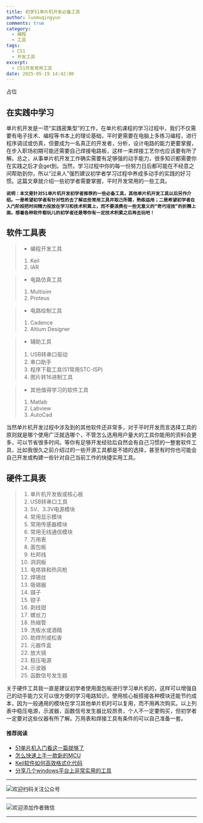 ```yaml
---
title: 初学51单片机开发必备工具
author: luomuqingyun
comments: true
category:
  - 编程
  - 工具
tags:
  - C51
  - 开发工具
excerpt:
  - C51开发常用工具
date: 2025-05-19 14:42:00
---
```

占位
## 在实践中学习
单片机开发是一项“实践密集型”的工作，在单片机课程的学习过程中，我们不仅需要有电子技术、编程等书本上的理论基础，平时更需要在电脑上多练习编程，进行程序调试或仿真，但要成为一名真正的开发者，分析，设计电路的能力更要掌握，在步入职场初期可能还需要自己焊接电路板，这样一来焊接工艺你也应该要有所了解。总之，从事单片机开发工作确实需要有足够强的动手能力，很多知识都需要你在实践之后才会get到。当然，学习过程中你的每一份努力日后都可能在不经意之间帮助到你，所以“过来人”强烈建议初学者学习过程中养成多动手的实践的好习惯。这篇文章就介绍一些初学者需要掌握，平时开发常用的一些工具。   

**`
说明：本文是针对51单片机开发初学者推荐的一些必备工具，其他单片机开发工具以后另作介绍。一是希望初学者有针对性的去了解这些常用工具并取己所需，熟练运用；二是希望初学者在入门阶段把时间精力投放在学习和技术积累上，而不要浪费在一些无意义的“奇巧淫技”的折腾上面。想着各种软件都玩儿的初学者还是等你有一定技术积累之后再去玩吧！
`**
## 软件工具表
> - 编程开发工具
>1. Keil
>2. IAR

> - 电路仿真工具
> 1. Multisim 
> 2. Proteus

> - 电路绘制工具
> 1. Cadence 
> 2. Altium Designer

> - 辅助工具
> 1. USB转串口驱动
> 1. 串口助手
> 2. 程序下载工具(51常用STC-ISP)
> 2. 图片转16进制工具

> - 其他值得学习的软件工具
> 1. Matlab  
> 2. Labview   
> 3. AutoCad   

当然单片机开发过程中涉及到的其他软件还非常多，对于平时开发而言选择工具的原则就是哪个使用广泛就选哪个，不管怎么选用用户量大的工具你能用的资料会更多，可以节省很多时间。等你有足够开发经验后自然会有自己习惯的一整套软件工具，比如我很久之前介绍过的一些开源工具都是不错的选择，甚至有时你也可能会自己开发或构建一些针对自己当前工作的快捷实用工具。

## 硬件工具表
>1. 单片机开发板或核心板
>1. USB转串口工具
>1. 5V、3.3V电源模块
>1. 常用显示模块
>1. 常用传感器模块
>1. 常用无线通信模块
>1. 万用表
>2. 面包板
>1. 杜邦线  
>1. 洞洞板
>1. 电烙铁和热风枪  
>1. 焊锡丝
>1. 吸锡器
>1. 镊子
>1. 钳子
>1. 剥线钳
>1. 螺丝刀
>1. 热缩管
>1. 洗板水或酒精
>1. 助焊剂或松香
>1. 元器件盒
>1. 放大镜
>1. 稳压电源
>1. 示波器
>1. 函数信号发生器

关于硬件工具我一直是建议初学者使用面包板进行学习单片机的，这样可以增强自己的动手能力又可以很方便的学习电路知识，使用核心板搭接各种模块还能节约成本，因为一般通用的模块在学习其他单片机时可以复用，而不用再次购买。以上列表中稳压电源，示波器，函数信号发生器比较昂贵，个人不一定要购买，但初学者一定要对这些仪器有所了解。万用表和焊接工具有条件的可以自己准备一套。

#### 推荐阅读
- [51单片机入门看这一篇就够了](https://mp.weixin.qq.com/s?__biz=MzI1OTQ4MTg4Ng==&mid=2247485523&idx=1&sn=b7fcd1b86e2467d6f03b1a520c39bb06&chksm=ea790022dd0e893452c4994fa16d63111b16d9878c303712f695b58b7af360b7b18c1ed4b201&token=1711068967&lang=zh_CN#rd)
- [怎么快速上手一款新的MCU](https://mp.weixin.qq.com/s?__biz=MzI1OTQ4MTg4Ng==&mid=2247485581&idx=1&sn=b36e6536717774f7931c7aa93d5b237a&chksm=ea7900fcdd0e89ea0db13737720edc996fcb3fdbab3e43b4a92316240ac66d4b5a8bf9a07e78&token=466212876&lang=zh_CN#rd)
- [Keil软件如何高效格式化代码](https://mp.weixin.qq.com/s?__biz=MzI1OTQ4MTg4Ng==&mid=2247485572&idx=1&sn=17cefa35d9d660083d419a7e9b6db6f7&chksm=ea7900f5dd0e89e35b65ba26354cc69ad24f686d8e18abd34e0932567a9345e8c9ed653eee6b&token=1711068967&lang=zh_CN#rd)
- [分享几个windows平台上非常实用的工具](https://mp.weixin.qq.com/s?__biz=MzI1OTQ4MTg4Ng==&mid=2247485420&idx=2&sn=728ca4abbadf7caf51c392e7d7045cbe&chksm=ea790f9ddd0e868b9fa162c80db1876199845f387bbe851c8d38a4e8412329ae635916c13cfb&token=1711068967&lang=zh_CN#rd)


----
![欢迎扫码关注公众号](https://files.mdnice.com/user/38598/659b642c-fcce-4f9c-becc-038eadd2c655.jpg)

----
![欢迎添加作者微信](https://files.mdnice.com/user/38598/37e7b97e-a5c7-44d1-9e48-bbe22ab3141d.jpg)

----
